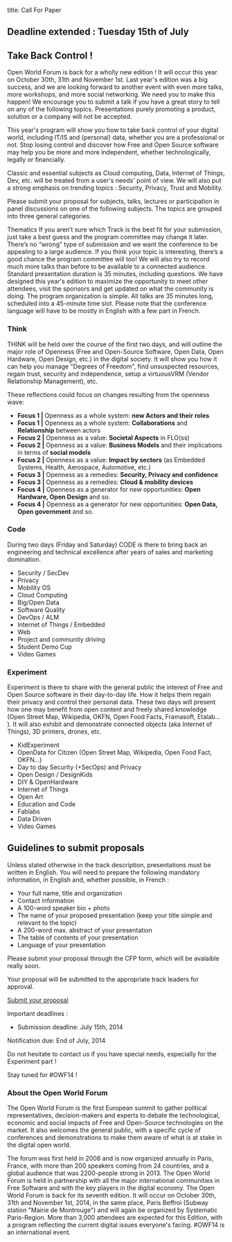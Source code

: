 title: Call For Paper

## **Deadline extended : Tuesday 15th of July**


## Take Back Control !

Open World Forum is back for a wholly new edition ! It will occur this year on October 30th, 31th and November 1st. Last year's edition was a big success, and we are looking forward to another event with even more talks, more workshops, and more social networking. We need you to make this happen! We encourage you to submit a talk if you have a great story to tell on any of the following topics. 
Presentations purely promoting a product, solution or a company will not be accepted.

This year's program will show you how to take back control of your digital world, including IT/IS and (personal) data, whether you are a professional or not.  Stop losing control and discover how Free and Open Source software may help you be more and more independent, whether technologically, legally or financially.

Classic and essential subjects as Cloud computing, Data, Internet of Things, Dev, etc. will be treated from a user's needs' point of view. We will also put a strong emphasis on trending topics : Security, Privacy, Trust and Mobility.

Please submit your proposal for subjects, talks, lectures or participation in panel discussions on one of the following subjects. The topics are grouped into three general categories.

Thematics
If you aren’t sure which Track is the best fit for your submission, just take a best guess and the program committee may change it later. There’s no “wrong” type of submission and we want the conference to be appealing to a large audience. If you think your topic is interesting, there’s a good chance the program committee will too! We will also try to record much more talks than before to be available to a connected audience. Standard presentation duration is 35 minutes, including questions. We have designed this year's edition to maximize the opportunity to meet other attendees, visit the sponsors and get updated on what the community is doing. The program organization is simple. All talks are 35 minutes long, scheduled into a 45-minute time slot. Please note that the conference language will have to be mostly in English with a few part in French.

### Think

THINK will be held over the course of the first two days, and will outline the major role of Openness (Free and Open-Source Software, Open Data, Open Hardware, Open Design, etc.) in the digital society. It will show you how it can help you manage "Degrees of Freedom", find unsuspected resources, regain trust, security and independence, setup a virtuousVRM (Vendor Relationship Management), etc.

These reflections could focus on changes resulting from the openness wave:

* **Focus 1 |** Openness as a whole system: **new Actors and their roles**
* **Focus 1 |** Openness as a whole system: **Collaborations** and **Relationship** between actors
* **Focus 2 |** Openness as a value: **Societal Aspects** in FLO(ss)
* **Focus 2 |** Openness as a value: **Business Models** and their implications in terms of **social models**
* **Focus 2 |** Openness as a value: **Impact by sectors** (as Embedded Systems, Health, Aerospace, Automotive, etc.)
* **Focus 3 |** Openness as a remedies: **Security, Privacy and confidence**
* **Focus 3 |** Openness as a remedies: **Cloud & mobility devices**
* **Focus 4 |** Openness as a generator for new opportunities: **Open Hardware, Open Design** and so.
* **Focus 4 |** Openness as a generator for new opportunities: **Open Data, Open government** and so.

### Code
During two days (Friday and Saturday) CODE is there to bring back an engineering and technical excellence after years of sales and marketing domination.

* Security / SecDev
* Privacy
* Mobility OS
* Cloud Computing
* Big/Open Data
* Software Quality
* DevOps / ALM
* Internet of Things / Embedded
* Web
* Project and community driving
* Student Demo Cup
* Video Games

### Experiment

Experiment is there to share with the general public the interest of Free and Open Source software in their day-to-day life. How it helps them regain their privacy and control their personal data. These two days will present how one may benefit from open content and freely shared knowledge (Open Street Map, Wikipedia, OKFN, Open Food Facts, Framasoft, Etalab… ). It will also exhibit and demonstrate connected objects (aka Internet of Things), 3D printers, drones, etc.

* KidExperiment
* OpenData for Citizen (Open Street Map, Wikipedia, Open Food Fact, OKFN...)
* Day to day Security (+SecOps) and Privacy
* Open Design / DesignKids
* DIY & OpenHardware
* Internet of Things
* Open Art
* Education and Code
* Fablabs
* Data Driven
* Video Games
 

## Guidelines to submit proposals

Unless stated otherwise in the track description, presentations must be written in English. You will need to prepare the following mandatory information, in English and, whether possible, in French :

* Your full name, title and organization
* Contact information
* A 100-word speaker bio + photo
* The name of your proposed presentation (keep your title simple and relevant to the topic)
* A 200-word max. abstract of your presentation
* The table of contents of your presentation
* Language of your presentation

Please submit your proposal through the CFP form, which will be avalaible really soon. 

Your proposal will be submitted to the appropriate track leaders for approval.

<a class="btn btn-primary" href="http://cfp.openworldforum.org/submission/OWF2014 ">Submit your proposal</a>

Important deadlines :

* Submission deadline: July 15th, 2014

Notification due: End of July, 2014

Do not hesitate to contact us if you have special needs, especially for the Experiment part !

Stay tuned for #OWF14 !

### About the Open World Forum

The Open World Forum is the first European summit to gather political  representatives, decision-makers and experts to debate the technological, economic and social impacts of Free and Open-Source technologies on the market. It also welcomes the general public, with a specific cycle of conferences and demonstrations to make them aware of what is at stake in the digital open world.

The forum was first held in 2008 and is now organized annually in Paris, France, with more than 200 speakers coming from 24 countries, and a global audience that was 2200-people strong in 2013. The Open World Forum is held in partnership with all the major international communities in Free Software and with the key players in the digital economy. The Open World Forum is back for its seventh edition.  It will occur on October 30th, 31th and November 1st, 2014, in the same place, Paris Beffroi (Subway station "Mairie de Montrouge") and will again be organized by Systematic Paris-Region. More than 3,000 attendees are expected for this Edition, with a program reflecting the current digital issues everyone's facing. #OWF14 is an international event.
